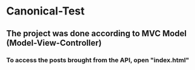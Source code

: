 # Canonical-Test

## The project was done according to MVC Model (Model-View-Controller)

### To access the posts brought from the API, open "index.html"
